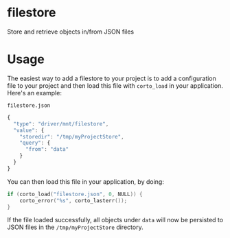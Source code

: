 # filestore
Store and retrieve objects in/from JSON files

# Usage
The easiest way to add a filestore to your project is to add a configuration file to your project and then load this file with `corto_load` in your application. Here's an example:

`filestore.json`
```javascript
{
  "type": "driver/mnt/filestore",
  "value": {
    "storedir": "/tmp/myProjectStore",
    "query": {
      "from": "data"
    }
  }
}
```

You can then load this file in your application, by doing:
```c
if (corto_load("filestore.json", 0, NULL)) {
    corto_error("%s", corto_lasterr());
}
```

If the file loaded successfully, all objects under `data` will now be persisted to JSON files in the `/tmp/myProjectStore` directory.
